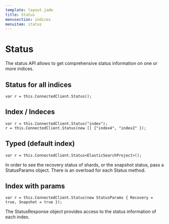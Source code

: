 ```yaml
---
template: layout.jade
title: Status
menusection: indices
menuitem: status
---
```



# Status

The status API allows to get comprehensive status information on one or more indices.

## Status for all indices

	var r = this.ConnectedClient.Status();

## Index / Indeces

	var r = this.ConnectedClient.Status("index");
	r = this.ConnectedClient.Status(new [] {"index4", "index2" });

## Typed (default index)

	var r = this.ConnectedClient.Status<ElasticSearchProject>();


In order to see the recovery status of shards, or the snapshot status, pass a StatusParams object. There is an overload for each Status method.

## Index with params

	var r = this.ConnectedClient.Status(new StatusParams { Recovery = true, Snapshot = true });


The StatusResponse object provides access to the status information of each index.

